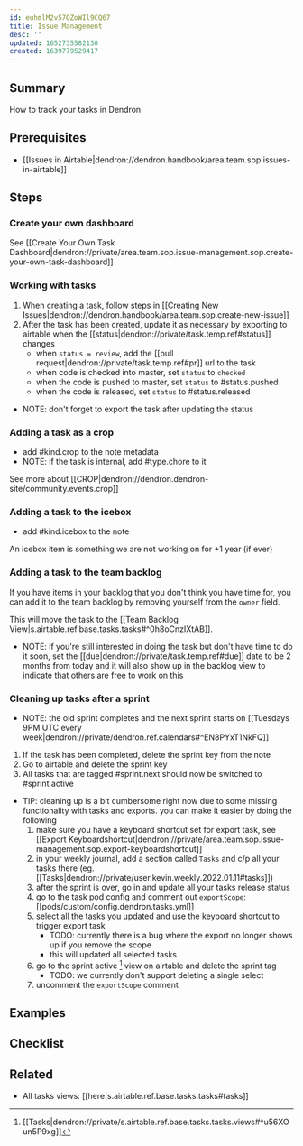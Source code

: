 ```yaml
---
id: euhmlM2v57OZoWIl9CQ67
title: Issue Management
desc: ''
updated: 1652735582130
created: 1639779529417
---
```


## Summary
How to track your tasks in Dendron

## Prerequisites
- [[Issues in Airtable|dendron://dendron.handbook/area.team.sop.issues-in-airtable]]

## Steps

### Create your own dashboard

See [[Create Your Own Task Dashboard|dendron://private/area.team.sop.issue-management.sop.create-your-own-task-dashboard]]

### Working with tasks

1. When creating a task, follow steps in [[Creating New Issues|dendron://dendron.handbook/area.team.sop.create-new-issue]]
1. After the task has been created, update it as necessary by exporting to airtable when the [[status|dendron://private/task.temp.ref#status]] changes
    - when `status = review`, add the [[pull request|dendron://private/task.temp.ref#pr]] url to the task
    - when code is checked into master, set `status` to `checked`
    - when the code is pushed to master, set `status` to #status.pushed
    - when the code is released, set `status` to #status.released

- NOTE: don't forget to export the task after updating the status

### Adding a task as a crop
- add #kind.crop to the note metadata
- NOTE: if the task is internal, add #type.chore to it

See more about [[CROP|dendron://dendron.dendron-site/community.events.crop]]

### Adding a task to the icebox
- add #kind.icebox to the note 

An icebox item is something we are not working on for +1 year (if ever)

### Adding a task to the team backlog
If you have items in your backlog that you don't think you have time for, you can add it to the team backlog by removing yourself from the `owner` field. 

This will move the task to the [[Team Backlog View|s.airtable.ref.base.tasks.tasks#^0h8oCnzIXtAB]].

- NOTE: if you're still interested in doing the task but don't have time to do it soon, set the [[due|dendron://private/task.temp.ref#due]] date to be 2 months from today and it will also show up in the backlog view to indicate that others are free to work on this 

### Cleaning up tasks after a sprint
- NOTE: the old sprint completes and the next sprint starts on [[Tuesdays 9PM UTC every week|dendron://private/dendron.ref.calendars#^EN8PYxT1NkFQ]]
1. If the task has been completed, delete the sprint key from the note
1. Go to airtable and delete the sprint key 
1. All tasks that are tagged #sprint.next should now be switched to #sprint.active

- TIP: cleaning up is a bit cumbersome right now due to some missing functionality with tasks and exports. you can make it easier by doing the following
    1. make sure you have a keyboard shortcut set for export task, see [[Export Keyboardshortcut|dendron://private/area.team.sop.issue-management.sop.export-keyboardshortcut]]
    1. in your weekly journal, add a section called `Tasks` and c/p all your tasks there (eg. [[Tasks|dendron://private/user.kevin.weekly.2022.01.11#tasks]])
    1. after the sprint is over, go in and update all your tasks release status
    1. go to the task pod config  and comment out `exportScope`: [[pods/custom/config.dendron.tasks.yml]]
    1. select all the tasks you updated and use the keyboard shortcut to trigger export task 
        - TODO: currently there is a bug where the export no longer shows up if you remove the scope
        - this will updated all selected tasks
    1. go to the sprint active [^sprint-active] view on airtable and delete the sprint tag
        - TODO: we currently don't support deleting a single select
    1. uncomment the `exportScope` comment 

## Examples

## Checklist
<!-- Optional, use to check if sop is accomplished -->

## Related
- All tasks views: [[here|s.airtable.ref.base.tasks.tasks#tasks]]

[^sprint-active]: [[Tasks|dendron://private/s.airtable.ref.base.tasks.tasks.views#^u56XOun5P9xg]]
